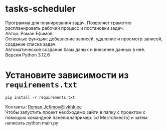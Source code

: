 # tasks-scheduler
Программа для планирования задач. Позволяет грамотно распланировать рабочий процесс и постановки задач.
<br>
Автор: Роман Ефимов.
<br>
Основные функции: добавление записей, удаление и просмотр записей, создание списка задач.
<br>
Автоматическое создание базы даных и внесенее данных в неё.
<br>
Версия Python 3.12.6
# Установите зависимости из `requirements.txt`
    pip install -r requirements.txt
Контакты: Roman.Jefimov@ivkhk.ee
<br>
Чтобы запустить проект необходимо зайти в папку с проектом с помощью командной панели(например: cd Место/место) и затем написать python main.py
